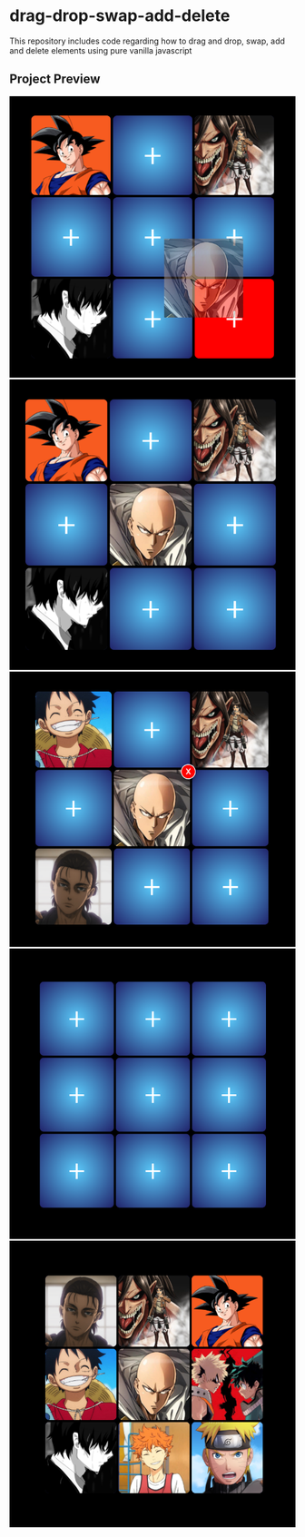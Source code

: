 # drag-drop-swap-add-delete

This repository includes code regarding how to drag and drop, swap, add and delete elements using pure vanilla javascript

## Project Preview

![](preview/1.png)
![](preview/2.png)
![](preview/3.png)
![](preview/4.png)
![](preview/5.png)
